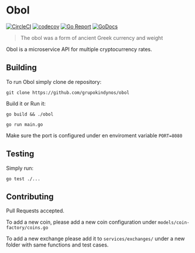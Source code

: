 # Obol

[![CircleCI](https://circleci.com/gh/grupokindynos/obol.svg?style=svg)](https://circleci.com/gh/grupokindynos/obol) 
[![codecov](https://codecov.io/gh/grupokindynos/obol/branch/master/graph/badge.svg?token=doQVTdPAe5)](https://codecov.io/gh/grupokindynos/obol) 
[![Go Report](https://goreportcard.com/badge/github.com/grupokindynos/obol)](https://goreportcard.com/report/github.com/grupokindynos/obol) 
[![GoDocs](https://godoc.org/github.com/grupokindynos/obol?status.svg)](http://godoc.org/github.com/grupokindynos/obol)


> The obol was a form of ancient Greek currency and weight

Obol is a microservice API for multiple cryptocurrency rates.

## Building

To run Obol simply clone de repository:

```
git clone https://github.com/grupokindynos/obol 
```

Build it or Run it:
```
go build && ./obol
```
```
go run main.go
```

Make sure the port is configured under en enviroment variable `PORT=8080`

## Testing

Simply run:
```
go test ./...
```

## Contributing

Pull Requests accepted.

To add a new coin, please add a new coin configuration under `models/coin-factory/coins.go`

To add a new exchange please add it to `services/exchanges/` under a new folder with same functions and test cases.